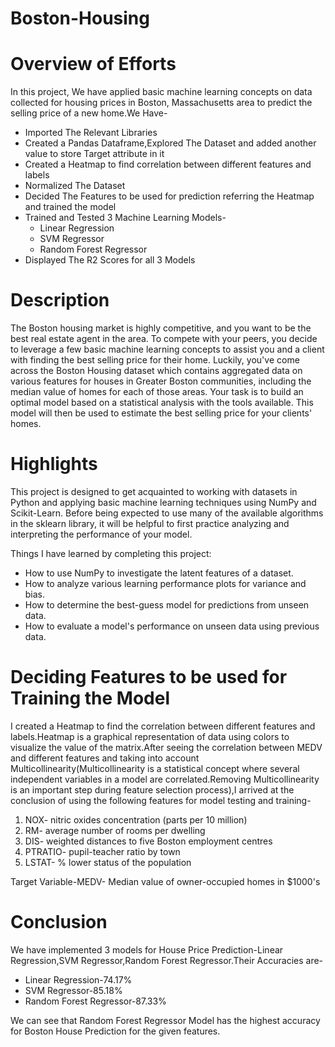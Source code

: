# Boston-Housing
# Overview of Efforts
In this project, We have applied basic machine learning concepts on data collected for housing prices in Boston, Massachusetts area to predict the selling price of a new home.We Have-
* Imported The Relevant Libraries
* Created a Pandas Dataframe,Explored The Dataset and added another value to store Target attribute in it
* Created a Heatmap to find correlation between different features and labels
* Normalized The Dataset
* Decided The Features to be used for prediction referring the Heatmap and trained the model
* Trained and Tested 3 Machine Learning Models-
  * Linear Regression
  * SVM Regressor
  * Random Forest Regressor
* Displayed The R2 Scores for all 3 Models
# Description
The Boston housing market is highly competitive, and you want to be the best real estate agent in the area. To compete with your peers, you decide to leverage a few basic machine learning concepts to assist you and a client with finding the best selling price for their home. Luckily, you've come across the Boston Housing dataset which contains aggregated data on various features for houses in Greater Boston communities, including the median value of homes for each of those areas. Your task is to build an optimal model based on a statistical analysis with the tools available. This model will then be used to estimate the best selling price for your clients' homes.
# Highlights
This project is designed to get acquainted to working with datasets in Python and applying basic machine learning techniques using NumPy and Scikit-Learn. Before being expected to use many of the available algorithms in the sklearn library, it will be helpful to first practice analyzing and interpreting the performance of your model.

Things I have learned by completing this project:

* How to use NumPy to investigate the latent features of a dataset.
* How to analyze various learning performance plots for variance and bias.
* How to determine the best-guess model for predictions from unseen data.
* How to evaluate a model's performance on unseen data using previous data.
# Deciding Features to be used for Training the Model
I created a Heatmap to find the correlation between different features and labels.Heatmap is a graphical representation of data using colors to visualize the value of the matrix.After seeing the correlation between MEDV and different features and taking into account Multicollinearity(Multicollinearity is a statistical concept where several independent variables in a model are correlated.Removing Multicollinearity is an important step during feature selection process),I arrived at the conclusion of using the following features for model testing and training-
1. NOX- nitric oxides concentration (parts per 10 million)
2. RM- average number of rooms per dwelling
3. DIS- weighted distances to five Boston employment centres
4. PTRATIO- pupil-teacher ratio by town
5. LSTAT- % lower status of the population

Target Variable-MEDV- Median value of owner-occupied homes in $1000's

# Conclusion
We have implemented 3 models for House Price Prediction-Linear Regression,SVM Regressor,Random Forest Regressor.Their Accuracies are-

* Linear Regression-74.17%
* SVM Regressor-85.18%
* Random Forest Regressor-87.33%

We can see that Random Forest Regressor Model has the highest accuracy for Boston House Prediction for the given features.
